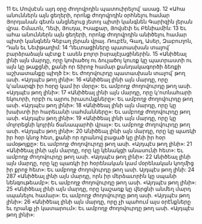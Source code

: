 11 Եւ Մովսէսն այդ օրը ժողովրդին պատուիրելով՝ ասաց. 12 «Ահա անուններն այն ցեղերի, որոնք ժողովրդին օրհնելու համար Յորդանան գետն անցնելուց յետոյ պիտի կանգնեն Գարիզին լերան վրա. Շմաւոն, Ղեւի, Յուդա, Իսաքար, Յովսէփ եւ Բենիամին: 13 Եւ ահա անուններն այն ցեղերի, որոնք ժողովրդին անիծելու համար պիտի կանգնեն Գեբաղ լերան վրայ. Ռուբէն, Գադ, Ասեր, Զաբուղոն, Դան եւ Նեփթաղիմ:
14 Ղեւտացիները պատասխան տալով՝ բարձրաձայն պէտք է ասեն բոլոր իսրայէլացիներին.
15 «Անիծեալ լինի այն մարդը, որը կոփածոյ ու ձուլածոյ կուռք կը պատրաստի ու այն կը թաքցնի, քանի որ Տիրոջ համար քանդակագործի ձեռքի աշխատանքը պիղծ է»: Եւ ժողովուրդը պատասխան տալով՝ թող ասի. «Այդպէս թող լինի»:
16 «Անիծեալ լինի այն մարդը, որը կ՚անարգի իր հօրը կամ իր մօրը»: Եւ ամբողջ ժողովուրդը թող ասի. «Այդպէս թող լինի»:
17 «Անիծեալ լինի այն մարդը, որը կ՚ոտնահարի եկուորի, որբի ու այրու իրաւունքները»: Եւ ամբողջ ժողովուրդը թող ասի. «Այդպէս թող լինի»:
18 «Անիծեալ լինի այն մարդը, որը կը խախտի իր հարեւանի սահմանները»: Եւ ամբողջ ժողովուրդը թող ասի. «Այդպէս թող լինի»:
19 «Անիծեալ լինի այն մարդը, որը կը մոլորեցնի կոյրին ճանապարհի վրայ»: Եւ ամբողջ ժողովուրդը թող ասի. «Այդպէս թող լինի»:
20 Անիծեալ լինի այն մարդը, որը կը պառկի իր հօր կնոջ հետ, քանի որ դրանով բացած կը լինի իր հօր ամօթոյքը»: Եւ ամբողջ ժողովուրդը թող ասի. «Այդպէս թող լինի»:
21 «Անիծեալ լինի այն մարդը, որը կը կենակցի անասունի հետ»: Եւ ամբողջ ժողովուրդը թող ասի. «Այդպէս թող լինի»:
22 Անիծեալ լինի այն մարդը, որը կը պառկի իր հօրենական կամ մօրենական կողմից իր քրոջ հետ»: Եւ ամբողջ ժողովուրդը թող ասի. Այդպէս թող լինի:
24 287 «Անիծեալ լինի այն մարդը, որն իր մերձաւորին կը սպանի նենգութեամբ»: Եւ ամբողջ ժողովուրդը թող ասի. «Այդպէս թող լինի»:
25 «Անիծեալ լինի այն մարդը, որը կաշառք կը վերցնի անմեղ մարդ սպանելու համար»: Եւ ամբողջ ժողովուրդը թող ասի. «Այդպէս թող լինի»:
26 «Անիծեալ լինի այն մարդը, որը չի պահում այս օրէնքները եւ դրանք չի կատարում»: Եւ ամբողջ ժողովուրդը թող ասի. «Այդպէս թող լինի»:
